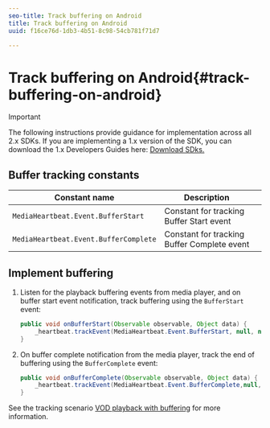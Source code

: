 ```yaml
---
seo-title: Track buffering on Android
title: Track buffering on Android
uuid: f16ce76d-1db3-4b51-8c98-54cb781f71d7

---
```


# Track buffering on Android{#track-buffering-on-android}

>[!IMPORTANT]
>The following instructions provide guidance for implementation across all 2.x SDKs. If you are implementing a 1.x version of the SDK, you can download the 1.x Developers Guides here: [Download SDks.](../../../sdk-implement/download-sdks.md)

## Buffer tracking constants

|  Constant name  | Description&nbsp;&nbsp;&nbsp;&nbsp;  |
|---|---|
|  `MediaHeartbeat.Event.BufferStart`  | Constant for tracking Buffer Start event  |
|  `MediaHeartbeat.Event.BufferComplete`  | Constant for tracking Buffer Complete event  |

## Implement buffering

1. Listen for the playback buffering events from media player, and on buffer start event notification, track buffering using the `BufferStart` event: 

   ```java
   public void onBufferStart(Observable observable, Object data) {  
       _heartbeat.trackEvent(MediaHeartbeat.Event.BufferStart, null, null); 
   }
   ```

1. On buffer complete notification from the media player, track the end of buffering using the `BufferComplete` event: 

   ```java
   public void onBufferComplete(Observable observable, Object data) {  
       _heartbeat.trackEvent(MediaHeartbeat.Event.BufferComplete,null, null); 
   }
   ```

See the tracking scenario [VOD playback with buffering](../../../sdk-implement/tracking-scenarios/vod-buffering.md) for more information.
